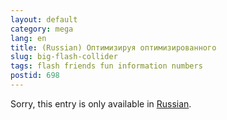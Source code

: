 ```yaml
---
layout: default
category: mega
lang: en
title: (Russian) Оптимизируя оптимизированного
slug: big-flash-collider
tags: flash friends fun information numbers 
postid: 698
---
```

<p>Sorry, this entry is only available in <a href="/mega/export/getposts.php">Russian</a>.</p>
